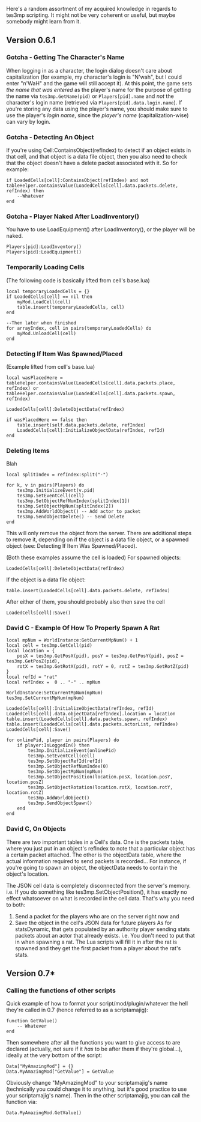 Here's a random assortment of my acquired knowledge in regards to tes3mp scripting. It might not be very coherent or useful, but maybe somebody might learn from it.

## Version 0.6.1
### Gotcha - Getting The Character's Name
When logging in as a character, the login dialog doesn't care about capitalization (for example, my character's login is "N'wah", but I could enter "n'WaH" and the game will still accept it). At this point, the game sets *the name that was entered* as the player's name for the purpose of getting the name via `tes3mp.GetName(pid)` or `Players[pid].name` and *not* the character's login name (retrieved via `Players[pid].data.login.name`). If you're storing any data using the player's name, you should make sure to use the player's *login name*, since the *player's name* (capitalization-wise) can vary by login.

### Gotcha - Detecting An Object
If you're using Cell:ContainsObject(refIndex) to detect if an object exists in that cell, and that object is a data file object, then you also need to check that the object doesn't have a delete packet associated with it.
So for example:
```
if LoadedCells[cell]:ContainsObject(refIndex) and not tableHelper.containsValue(LoadedCells[cell].data.packets.delete, refIndex) then
	--Whatever
end
```
### Gotcha - Player Naked After LoadInventory()
You have to use LoadEquipment() after LoadInventory(), or the player will be naked.
```
Players[pid]:LoadInventory()
Players[pid]:LoadEquipment()
```

### Temporarily Loading Cells
(The following code is basically lifted from cell's base.lua)
```
local temporaryLoadedCells = {}
if LoadedCells[cell] == nil then
	myMod.LoadCell(cell)
	table.insert(temporaryLoadedCells, cell)
end

--Then later when finished
for arrayIndex, cell in pairs(temporaryLoadedCells) do
	myMod.UnloadCell(cell)
end
```

### Detecting If Item Was Spawned/Placed
(Example lifted from cell's base.lua)
```
local wasPlacedHere = tableHelper.containsValue(LoadedCells[cell].data.packets.place, refIndex) or tableHelper.containsValue(LoadedCells[cell].data.packets.spawn, refIndex)

LoadedCells[cell]:DeleteObjectData(refIndex)

if wasPlacedHere == false then
	table.insert(self.data.packets.delete, refIndex)
	LoadedCells[cell]:InitializeObjectData(refIndex, refId)
end
```
### Deleting Items
Blah
```
local splitIndex = refIndex:split("-")
	
for k, v in pairs(Players) do
	tes3mp.InitializeEvent(v.pid)
	tes3mp.SetEventCell(cell)
	tes3mp.SetObjectRefNumIndex(splitIndex[1])
	tes3mp.SetObjectMpNum(splitIndex[2])
	tes3mp.AddWorldObject() -- Add actor to packet
	tes3mp.SendObjectDelete() -- Send Delete
end
```
This will only remove the object from the server. There are additional steps to remove it, depending on if the object is a data file object, or a spawned object (see: Detecting If Item Was Spawned/Placed).

(Both these examples assume the cell is loaded) For spawned objects:
```
LoadedCells[cell]:DeleteObjectData(refIndex)
```
If the object is a data file object:
```
table.insert(LoadedCells[cell].data.packets.delete, refIndex)
```
After either of them, you should probably also then save the cell
```
LoadedCells[cell]:Save()
```
### David C - Example Of How To Properly Spawn A Rat
```
local mpNum = WorldInstance:GetCurrentMpNum() + 1
local cell = tes3mp.GetCell(pid)
local location = {
	posX = tes3mp.GetPosX(pid), posY = tes3mp.GetPosY(pid), posZ = tes3mp.GetPosZ(pid),
	rotX = tes3mp.GetRotX(pid), rotY = 0, rotZ = tes3mp.GetRotZ(pid)
}
local refId = "rat"
local refIndex =  0 .. "-" .. mpNum

WorldInstance:SetCurrentMpNum(mpNum)
tes3mp.SetCurrentMpNum(mpNum)

LoadedCells[cell]:InitializeObjectData(refIndex, refId)
LoadedCells[cell].data.objectData[refIndex].location = location
table.insert(LoadedCells[cell].data.packets.spawn, refIndex)
table.insert(LoadedCells[cell].data.packets.actorList, refIndex)
LoadedCells[cell]:Save()

for onlinePid, player in pairs(Players) do
	if player:IsLoggedIn() then
		tes3mp.InitializeEvent(onlinePid)
		tes3mp.SetEventCell(cell)
		tes3mp.SetObjectRefId(refId)
		tes3mp.SetObjectRefNumIndex(0)
		tes3mp.SetObjectMpNum(mpNum)
		tes3mp.SetObjectPosition(location.posX, location.posY, location.posZ)
		tes3mp.SetObjectRotation(location.rotX, location.rotY, location.rotZ)
		tes3mp.AddWorldObject()
		tes3mp.SendObjectSpawn()
	end
end
```
### David C, On Objects
There are two important tables in a Cell's data.
One is the packets table, where you just put in an object's refIndex to note that a particular object has a certain packet attached.
The other is the objectData table, where the actual information required to send packets is recorded...
For instance, if you're going to spawn an object, the objectData needs to contain the object's location.

The JSON cell data is completely disconnected from the server's memory.
i.e. If you do something like tes3mp.SetObjectPosition(), it has exactly no effect whatsoever on what is recorded in the cell data.
That's why you need to both:
1) Send a packet for the players who are on the server right now
and
2) Save the object in the cell's JSON data for future players
As for statsDynamic, that gets populated by an authority player sending stats packets about an actor that already exists.
i.e. You don't need to put that in when spawning a rat. The Lua scripts will fill it in after the rat is spawned and they get the first packet from a player about the rat's stats.

## Version 0.7\*
### Calling the functions of other scripts
Quick example of how to format your script/mod/plugin/whatever the hell they're called in 0.7 (hence referred to as a scriptamajig):
```
function GetValue()
	-- Whatever
end
```
Then somewhere after all the functions you want to give access to are declared (actually, not sure if it *has* to be after them if they're global...), ideally at the very bottom of the script: 
```
Data["MyAmazingMod"] = {}
Data.MyAmazingMod["GetValue"] = GetValue
```
Obviously change "MyAmazingMod" to your scriptamajig's name (technically you could change it to anything, but it's good practice to use your scriptamajig's name). Then in the other scriptamajig, you can call the function via:
```
Data.MyAmazingMod.GetValue()
```
